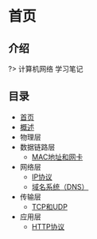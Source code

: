 # 首页

## 介绍

?> 计算机网络 学习笔记

## 目录

* [首页](README.md)
* [概述](sections/概述.md)
* 物理层
* 数据链路层
  * [MAC地址和网卡](sections/数据链路层/MAC地址和网卡.md)
* 网络层
  * [IP协议](sections/网络层/IP协议.md)
  * [域名系统（DNS）](sections/网络层/DNS.md)
* 传输层
  * [TCP和UDP](sections/传输层/TCP和UDP.md)
* 应用层
  * [HTTP协议](sections/应用层/HTTP协议.md)



